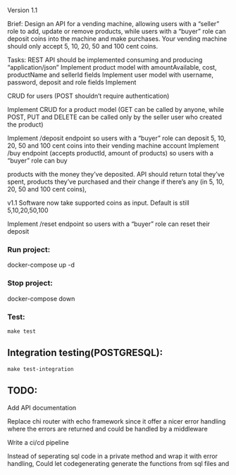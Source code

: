 Version 1.1

Brief:
Design an API for a vending machine, allowing users with a “seller” role to add, update or remove products, while users
with a “buyer” role can deposit coins into the machine and make purchases. Your vending machine should only accept 5,
10, 20, 50 and 100 cent coins.

Tasks:
REST API should be implemented consuming and producing “application/json” Implement product model with amountAvailable,
cost, productName and sellerId fields Implement user model with username, password, deposit and role fields Implement

CRUD for users (POST shouldn’t require authentication)

Implement CRUD for a product model (GET can be called by anyone, while POST, PUT and DELETE can be called only by the
seller user who created the product)

Implement /deposit endpoint so users with a “buyer” role can deposit 5, 10, 20, 50 and 100 cent coins into their vending
machine account Implement /buy endpoint (accepts productId, amount of products) so users with a “buyer” role can buy

products with the money they’ve deposited. API should return total they’ve spent, products they’ve purchased and their
change if there’s any (in 5, 10, 20, 50 and 100 cent coins),

v1.1 Software now take supported coins as input. Default is still 5,10,20,50,100

Implement /reset endpoint so users with a “buyer” role can reset their deposit

### Run project:

docker-compose up -d

### Stop project:

docker-compose down

### Test:

```make test```

## Integration testing(POSTGRESQL):

```make test-integration```

## TODO:

Add API documentation

Replace chi router with echo framework since it offer a nicer error handling where the errors are returned and could be
handled by a middleware

Write a ci/cd pipeline 

Instead of seperating sql code in a private method and wrap it with error handling, 
Could let codegenerating generate the functions from sql files and 